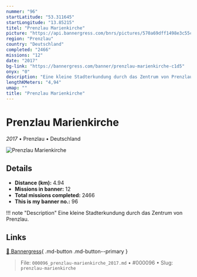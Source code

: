 ```yaml
---
nummer: "96"
startLatitude: "53.311645"
startLongitude: "13.85215"
titel: "Prenzlau Marienkirche"
picture: "https://api.bannergress.com/bnrs/pictures/570a69dff1498e3c55c99c9b6b73155b"
region: "Prenzlau"
country: "Deutschland"
completed: "2466"
missions: "12"
date: "2017"
bg-link: "https://bannergress.com/banner/prenzlau-marienkirche-c1d5"
onyx: "0"
description: "Eine kleine Stadterkundung durch das Zentrum von Prenzlau."
lengthKMeters: "4,94"
umap: ""
title: "Prenzlau Marienkirche"
---
```

# Prenzlau Marienkirche

*2017* • Prenzlau • Deutschland

![Prenzlau Marienkirche](https://api.bannergress.com/bnrs/pictures/570a69dff1498e3c55c99c9b6b73155b)

## Details
- **Distance (km):** 4.94
- **Missions in banner:** 12
- **Total missions completed:** 2466
- **This is my banner no.:** 96


!!! note "Description"
    Eine kleine Stadterkundung durch das Zentrum von Prenzlau.



## Links
[🔗 Bannergress](https://bannergress.com/banner/prenzlau-marienkirche-c1d5){ .md-button .md-button--primary }



> File: `000096_prenzlau-marienkirche_2017.md` • #000096 • Slug: `prenzlau-marienkirche`
